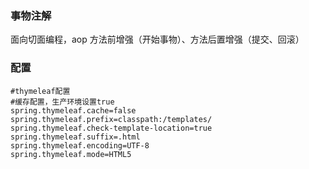 ### 事物注解
面向切面编程，aop 方法前增强（开始事物）、方法后置增强（提交、回滚）

### 配置
~~~
#thymeleaf配置
#缓存配置，生产环境设置true
spring.thymeleaf.cache=false
spring.thymeleaf.prefix=classpath:/templates/
spring.thymeleaf.check-template-location=true
spring.thymeleaf.suffix=.html
spring.thymeleaf.encoding=UTF-8
spring.thymeleaf.mode=HTML5
~~~
